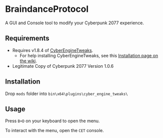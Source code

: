# BraindanceProtocol

A GUI and Console tool to modify your Cyberpunk 2077 experience.

## Requirements

- Requires v1.8.4 of [CyberEngineTweaks](https://github.com/yamashi/CyberEngineTweaks/tree/v1.8.4).
  - For help installing CyberEngineTweaks, see this [Installation page on the wiki](https://wiki.cybermods.net/cyber-engine-tweaks/getting-started/installing).
- Legitimate Copy of Cyberpunk 2077 Version 1.0.6

## Installation

Drop `mods` folder into `bin\x64\plugins\cyber_engine_tweaks\`

## Usage

Press `B+D` on your keyboard to open the menu.

To interact with the menu, open the `CET` console.
